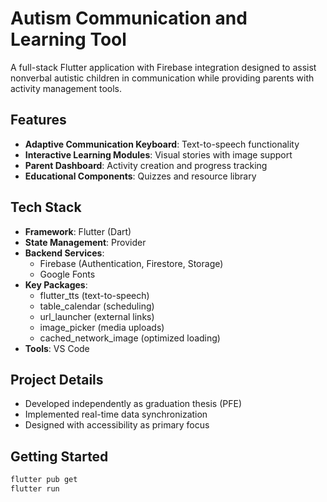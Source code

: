 # Autism Communication and Learning Tool

A full-stack Flutter application with Firebase integration designed to assist nonverbal autistic children in communication while providing parents with activity management tools.

## Features
- **Adaptive Communication Keyboard**: Text-to-speech functionality
- **Interactive Learning Modules**: Visual stories with image support
- **Parent Dashboard**: Activity creation and progress tracking
- **Educational Components**: Quizzes and resource library

## Tech Stack
- **Framework**: Flutter (Dart)
- **State Management**: Provider
- **Backend Services**: 
  - Firebase (Authentication, Firestore, Storage)
  - Google Fonts
- **Key Packages**:
  - flutter_tts (text-to-speech)
  - table_calendar (scheduling)
  - url_launcher (external links)
  - image_picker (media uploads)
  - cached_network_image (optimized loading)
- **Tools**:  VS Code

## Project Details
- Developed independently as graduation thesis (PFE)
- Implemented real-time data synchronization
- Designed with accessibility as primary focus

## Getting Started
```bash
flutter pub get
flutter run
